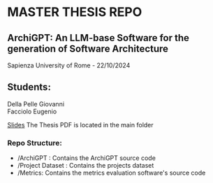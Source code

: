 # MASTER THESIS REPO

## ArchiGPT: An LLM-base Software for the generation of Software Architecture

Sapienza University of Rome - 22/10/2024

## Students: 
Della Pelle Giovanni  
Facciolo Eugenio

[Slides](https://docs.google.com/presentation/d/134gENh1FfvlDaoLxu25FJEi20qYff-HAR5uWL7yS630/edit?usp=sharing)
The Thesis PDF is located in the main folder

### Repo Structure:
- /ArchiGPT : Contains the ArchiGPT source code
- /Project Dataset : Contains the projects dataset
- /Metrics: Contains the metrics evaluation software's source code
